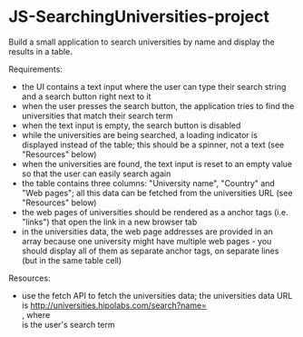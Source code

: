 # JS-SearchingUniversities-project
Build a small application to search universities by name and display the results in a table.

Requirements:
* the UI contains a text input where the user can type their search string and a search button right next to it
* when the user presses the search button, the application tries to find the universities that match their search term
* when the text input is empty, the search button is disabled
* while the universities are being searched, a loading indicator is displayed instead of the table; this should be a spinner, not a text (see "Resources" below)
* when the universities are found, the text input is reset to an empty value so that the user can easily search again
* the table contains three columns: "University name", "Country" and "Web pages"; all this data can be fetched from the universities URL (see "Resources" below)
* the web pages of universities should be rendered as a anchor tags (i.e. "links") that open the link in a new browser tab
* in the universities data, the web page addresses are provided in an array because one university might have multiple web pages - you should display all of them as separate anchor tags, on separate lines (but in the same table cell)

Resources:
* use the fetch API to fetch the universities data; the universities data URL is http://universities.hipolabs.com/search?name=<search string>, where <search string> is the user's search term